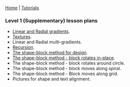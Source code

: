 <div class="nav">
  <a href="../../index.html">Home</a> | <a href="../../tutorials-index.html">Tutorials</a>
</div>

### Level 1 (Supplementary) lesson plans 

* [Linear and Radial gradients](linear-radial-gradients.html).
* [Textures](textures.html).
* Linear and Radial multi-gradients.
* [Recursion](recursion.html).
* [The shape-block method for design](shape-block-intro.html).
* [The shape-block method - block rotates in-place](shape-block-1.html).
* The shape-block method - block rotates around circle.
* The shape-block method - block moves along spiral.
* The shape-block method - Block moves along grid.
* Pictures for shape and text alignment.
